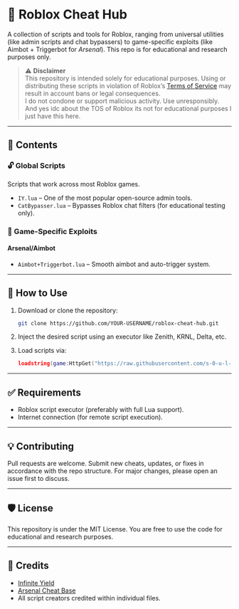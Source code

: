 # 🔧 Roblox Cheat Hub

A collection of scripts and tools for Roblox, ranging from universal utilities (like admin scripts and chat bypassers) to game-specific exploits (like Aimbot + Triggerbot for *Arsenal*). This repo is for educational and research purposes only.

> ⚠️ **Disclaimer**  
> This repository is intended solely for educational purposes. Using or distributing these scripts in violation of Roblox’s [Terms of Service](https://en.help.roblox.com/hc/en-us/articles/115004647846) may result in account bans or legal consequences.  
> I do not condone or support malicious activity. Use unresponsibly. And yes idc about the TOS of Roblox its not for educational purposes I just have this here.

---

## 📁 Contents

### 🔓 Global Scripts
Scripts that work across most Roblox games.

- `IY.lua` – One of the most popular open-source admin tools.
- `CatBypasser.lua` – Bypasses Roblox chat filters (for educational testing only).

### 🎯 Game-Specific Exploits

#### Arsenal/Aimbot
- `Aimbot+Triggerbot.lua` – Smooth aimbot and auto-trigger system.

---

## 🚀 How to Use

1. Download or clone the repository:
    ```bash
    git clone https://github.com/YOUR-USERNAME/roblox-cheat-hub.git
    ```

2. Inject the desired script using an executor like Zenith, KRNL, Delta, etc.

3. Load scripts via:
    ```lua
    loadstring(game:HttpGet("https://raw.githubusercontent.com/s-0-u-l-z/roblox-cheat-hub/main/path-to-script.lua"))()
    ```

---

## ✅ Requirements

- Roblox script executor (preferably with full Lua support).
- Internet connection (for remote script execution).

---

## 💡 Contributing

Pull requests are welcome. Submit new cheats, updates, or fixes in accordance with the repo structure. For major changes, please open an issue first to discuss.

---

## 🛡️ License

This repository is under the MIT License. You are free to use the code for educational and research purposes.

---

## 🔗 Credits

- [Infinite Yield](https://github.com/EdgeIY/infiniteyield)
- [Arsenal Cheat Base](https://v3rmillion.net)
- All script creators credited within individual files.

